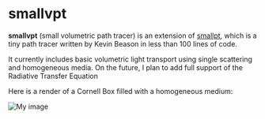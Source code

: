 smallvpt
========

<b>smallvpt</b> (small volumetric path tracer) is an extension of <a href="http://www.kevinbeason.com/smallpt/">smallpt</a>, which is a tiny path tracer written by Kevin Beason in less than 100 lines of code.

It currently includes basic volumetric light transport using single scattering and homogeneous media. On the future, 
I plan to add full support of the Radiative Transfer Equation

Here is a render of a Cornell Box filled with a homogeneous medium:

![My image](https://raw.github.com/D-POWER/smallvpt/master/Renders/image%20-%200.01%20sigma_s%20%5B2048spp%5D.png)
